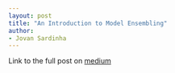```yaml
---
layout: post
title: "An Introduction to Model Ensembling"
author:
- Jovan Sardinha
---
```


Link to the full post on [medium](https://medium.com/weightsandbiases/an-introduction-to-model-ensembling-63effc2ca4b3)